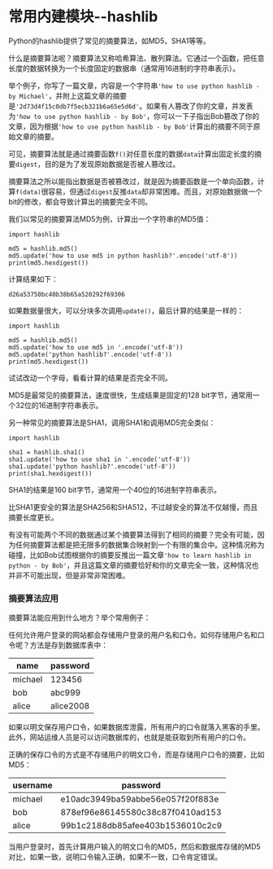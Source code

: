 # 常用内建模块--hashlib


Python的hashlib提供了常见的摘要算法，如MD5，SHA1等等。


什么是摘要算法呢？摘要算法又称哈希算法、散列算法。它通过一个函数，把任意长度的数据转换为一个长度固定的数据串（通常用16进制的字符串表示）。


举个例子，你写了一篇文章，内容是一个字符串`'how to use python hashlib - by Michael'`，并附上这篇文章的摘要是`'2d73d4f15c0db7f5ecb321b6a65e5d6d'`。如果有人篡改了你的文章，并发表为`'how to use python hashlib - by Bob'`，你可以一下子指出Bob篡改了你的文章，因为根据`'how to use python hashlib - by Bob'`计算出的摘要不同于原始文章的摘要。


可见，摘要算法就是通过摘要函数`f()`对任意长度的数据`data`计算出固定长度的摘要`digest`，目的是为了发现原始数据是否被人篡改过。


摘要算法之所以能指出数据是否被篡改过，就是因为摘要函数是一个单向函数，计算`f(data)`很容易，但通过`digest`反推`data`却非常困难。而且，对原始数据做一个bit的修改，都会导致计算出的摘要完全不同。


我们以常见的摘要算法MD5为例，计算出一个字符串的MD5值：


```
import hashlib

md5 = hashlib.md5()
md5.update('how to use md5 in python hashlib?'.encode('utf-8'))
print(md5.hexdigest())
```


计算结果如下：


```
d26a53750bc40b38b65a520292f69306
```


如果数据量很大，可以分块多次调用`update()`，最后计算的结果是一样的：


```
import hashlib

md5 = hashlib.md5()
md5.update('how to use md5 in '.encode('utf-8'))
md5.update('python hashlib?'.encode('utf-8'))
print(md5.hexdigest())
```


试试改动一个字母，看看计算的结果是否完全不同。


MD5是最常见的摘要算法，速度很快，生成结果是固定的128 bit字节，通常用一个32位的16进制字符串表示。


另一种常见的摘要算法是SHA1，调用SHA1和调用MD5完全类似：


```
import hashlib

sha1 = hashlib.sha1()
sha1.update('how to use sha1 in '.encode('utf-8'))
sha1.update('python hashlib?'.encode('utf-8'))
print(sha1.hexdigest())
```


SHA1的结果是160 bit字节，通常用一个40位的16进制字符串表示。


比SHA1更安全的算法是SHA256和SHA512，不过越安全的算法不仅越慢，而且摘要长度更长。


有没有可能两个不同的数据通过某个摘要算法得到了相同的摘要？完全有可能，因为任何摘要算法都是把无限多的数据集合映射到一个有限的集合中。这种情况称为碰撞，比如Bob试图根据你的摘要反推出一篇文章`'how to learn hashlib in python - by Bob'`，并且这篇文章的摘要恰好和你的文章完全一致，这种情况也并非不可能出现，但是非常非常困难。


### 摘要算法应用


摘要算法能应用到什么地方？举个常用例子：


任何允许用户登录的网站都会存储用户登录的用户名和口令。如何存储用户名和口令呢？方法是存到数据库表中：


| name | password |
| - | - |
| michael | 123456 |
| bob | abc999 |
| alice | alice2008 |


如果以明文保存用户口令，如果数据库泄露，所有用户的口令就落入黑客的手里。此外，网站运维人员是可以访问数据库的，也就是能获取到所有用户的口令。


正确的保存口令的方式是不存储用户的明文口令，而是存储用户口令的摘要，比如MD5：


| username | password |
| - | - |
| michael | e10adc3949ba59abbe56e057f20f883e |
| bob | 878ef96e86145580c38c87f0410ad153 |
| alice | 99b1c2188db85afee403b1536010c2c9 |


当用户登录时，首先计算用户输入的明文口令的MD5，然后和数据库存储的MD5对比，如果一致，说明口令输入正确，如果不一致，口令肯定错误。

